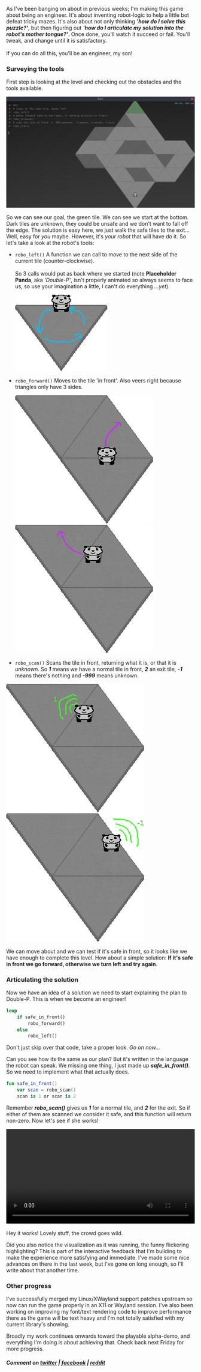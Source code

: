 As I've been banging on about in previous weeks; I'm making this game about being an engineer. It's about inventing robot-logic to help a little bot defeat tricky mazes. It's also about not only thinking ***'how do I solve this puzzle?'***, but then figuring out ***'how do I articulate my solution into the robot's mother tongue?'***. Once done, you'll watch it succeed or fail. You'll tweak, and change until it is satisfactory.
<br/><br/>If you can do all this, you'll be an engineer, my son!

### Surveying the tools
First step is looking at the level and checking out the obstacles and the tools available.

![](/assets/2017-07-21/look.jpg "A level with some basic tools documented")

So we can see our goal, the green tile. We can see we start at the bottom. Dark tiles are unknown, they could be unsafe and we don't want to fall off the edge.
The solution is easy here, we just walk the safe tiles to the exit... Well, easy for *you* maybe. However, it's *your robot* that will have do it. So let's take a look at the robot's tools:
* `robo_left()` A function we can call to move to the next side of the current tile (counter-clockwise).
<br/><br/>So 3 calls would put as back where we started (note **Placeholder Panda**, aka *'Double-P'*, isn't properly animated so always seems to face us, so use your imagination a little, I can't do everything *...yet*).

  ![](/assets/2017-07-21/robo_left.png "Turning about. It's 'left' as he's meant to be facing the other way")
* `robo_forward()` Moves to the tile 'in front'. Also veers right because triangles only have 3 sides.

  ![](/assets/2017-07-21/robo_forward_1.png "Going forward is weird in triangle land")
  ![](/assets/2017-07-21/robo_forward_2.png "Going forward is weird in triangle land")

* `robo_scan()` Scans the tile in front, returning what it is, or that it is *unknown*. So ***1*** means we have a normal tile in front, ***2*** an exit tile, ***-1*** means there's nothing and ***-999*** means unknown.

![](/assets/2017-07-21/robo_scan_1.png "Good")
![](/assets/2017-07-21/robo_scan_2.png "Bad")

We can move about and we can test if it's safe in front, so it looks like we have enough to complete this level. How about a simple solution: **If it's safe in front we go forward, otherwise we turn left and try again**.

### Articulating the solution
Now we have an idea of a solution we need to start explaining the plan to Double-P. This is when we become an engineer!
```rust
loop
    if safe_in_front()
        robo_forward()
    else
        robo_left()
```
Don't just skip over that code, take a proper look. *Go on now...*

Can you see how its the same as our plan? But it's written in the language the robot can speak. We missing one thing, I just made up ***safe_in_front()***. So we need to implement what that actually does.
```kotlin
fun safe_in_front()
    var scan = robo_scan()
    scan is 1 or scan is 2
```
Remember ***robo_scan()*** gives us ***1*** for a normal tile, and ***2*** for the exit. So if either of them are scanned we consider it safe, and this function will return non-zero. Now let's see if she works!

<video controls style="width: 100%">
  <source src="/assets/2017-07-21/solution-600k.webm" type="video/webm"/>
  <source src="/assets/2017-07-21/solution-600k.mp4" type="video/mp4"/>
</video>

Hey it works! Lovely stuff, the crowd goes wild.

Did you also notice the visualization as it was running, the funny flickering highlighting? This is part of the interactive feedback that I'm building to make the experience more satisfying and immediate. I've made some nice advances on there in the last week, but I've gone on long enough, so I'll write about that another time.

### Other progress
I've successfully merged my Linux/XWayland support patches upstream so now can run the game properly in an X11 or Wayland session. I've also been working on improving my font/text rendering code to improve performance there as the game will be text heavy and I'm not totally satisfied with my current library's showing.

Broadly my work continues onwards toward the playable alpha-demo, and everything I'm doing is about achieving that. Check back next Friday for more progress.

##### Comment on [twitter](https://twitter.com/alexbutlergames/status/888413995283120130) | [facebook](https://www.facebook.com/alexbutlergames/posts/1514848191935896) | [reddit](https://www.reddit.com/r/devblogs/comments/6oogxx/that_guy_that_quit_his_job_to_make_games_solving/)
